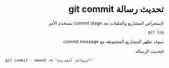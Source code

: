 <div dir="rtl">

# تحديث رسالة git commit
لإستعراض المشاريع والملفات بعد commit stage نستخدم الأمر 

`git log`

سوف تظهر المشاريع المحفوظة مع commit message

لتحديث الرسالة 

<div>
<div dir="ltr">

`git commit --amend -m "الرسالة الجديدة"`

<div>
